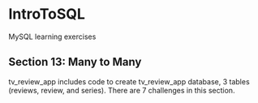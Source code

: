 # IntroToSQL
MySQL learning exercises 

## Section 13: Many to Many
tv_review_app includes code to create tv_review_app database, 3 tables (reviews, review, and series). There are 7 challenges in this section.

